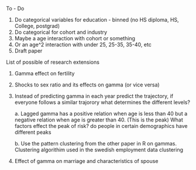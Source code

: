 To - Do

1. Do categorical variables for education - binned (no HS diploma, HS, College, postgrad)
2. Do categorical for cohort and industry
3. Maybe a age interaction with cohort or something
4. Or an age^2 interaction with under 25, 25-35, 35-40, etc
4. Draft paper

List of possible of research extensions

1. Gamma effect on fertility
2. Shocks to sex ratio and its effects on gamma (or vice versa)
3. Instead of predicting gamma in each year predict the trajectory, if everyone follows a similar trajorory what determines the different levels?

    a. Lagged gamma has a positive relation when age is less than 40 but a negative relation when age is greater than 40. (This is the peak) What factors effect the peak of risk? do people in certain demographics have different peaks

    b. Use the pattern clustering from the other paper in R on gammas. Clustering algorithim used in the swedish employment data clustering
4. Effect of gamma on marriage and characteristics of spouse